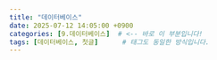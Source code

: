 ```yaml
---
title: "데이터베이스"
date: 2025-07-12 14:05:00 +0900
categories: [9.데이터베이스]  # <-- 바로 이 부분입니다!
tags: [데이터베이스, 첫글]      # 태그도 동일한 방식입니다.
---
```


